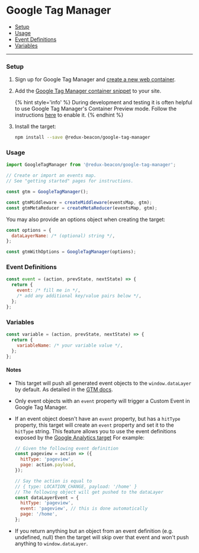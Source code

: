 # Google Tag Manager

* [Setup](#setup)
* [Usage](#usage)
* [Event Definitions](#event-definitions)
* [Variables](#variables)

----

### Setup

1. Sign up for Google Tag Manager and
   [create a new web container](https://support.google.com/tagmanager/answer/6103696?hl=en).

2. Add the
   [Google Tag Manager container snippet](https://developers.google.com/tag-manager/quickstart)
   to your site.

    {% hint style='info' %}
    During development and testing it is often helpful to use Google Tag
    Manager's Container Preview mode. Follow the instructions
    [here](https://support.google.com/tagmanager/answer/6107056?hl=en) to
    enable it.
    {% endhint %}

3. Install the target:

    ```bash
    npm install --save @redux-beacon/google-tag-manager
    ```

### Usage

```js
import GoogleTagManager from '@redux-beacon/google-tag-manager';

// Create or import an events map.
// See "getting started" pages for instructions.

const gtm = GoogleTagManager();

const gtmMiddleware = createMiddleware(eventsMap, gtm);
const gtmMetaReducer = createMetaReducer(eventsMap, gtm);
```

You may also provide an options object when creating the target:

```js
const options = {
  dataLayerName: /* (optional) string */,
};

const gtmWithOptions = GoogleTagManager(options);
```

### Event Definitions

```js
const event = (action, prevState, nextState) => {
  return {
    event: /* fill me in */,
    /* add any additional key/value pairs below */,
  };
};
```

### Variables

```js
const variable = (action, prevState, nextState) => {
  return {
    variableName: /* your variable value */,
  };
};
```

#### Notes

* This target will push all generated event objects to the `window.dataLayer` by
  default.  As detailed in the
  [GTM docs](https://developers.google.com/tag-manager/devguide#renaming).

* Only event objects with an `event` property will trigger a Custom
  Event in Google Tag Manager.

* If an event object doesn't have an `event` property, but has a `hitType`
  property, this target will create an `event` property and set it to the
  `hitType` string. This feature allows you to use the event definitions exposed
  by the [Google Analytics target](./google-analytics.md#event-definitions) For
  example:

  ```js
  // Given the following event definition
  const pageview = action => ({
    hitType: 'pageview',
    page: action.payload,
  });

  // Say the action is equal to
  // { type: LOCATION_CHANGE, payload: '/home' }
  // The following object will get pushed to the dataLayer
  const dataLayerEvent = {
    hitType: 'pageview',
    event: 'pageview', // this is done automatically
    page: '/home',
  };
  ```
 * If you return anything but an object from an event definition
   (e.g. undefined, null) then the target will skip over that event and won't
   push anything to `window.dataLayer`.

